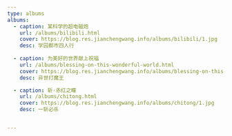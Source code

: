 ```yaml
---
type: albums
albums:
  - caption: 某科学的超电磁炮
    url: /albums/bilibili.html
    cover: https://blog.res.jianchengwang.info/albums/bilibili/1.jpg
    desc: 学园都市四人行
 
  - caption: 为美好的世界献上祝福
    url: /albums/blessing-on-this-wonderful-world.html
    cover: https://blog.res.jianchengwang.info/albums/blessing-on-this-wonderful-world/1.jpg
    desc: 异世打魔王

  - caption: 斩·赤红之瞳
    url: /albums/chitong.html
    cover: https://blog.res.jianchengwang.info/albums/chitong/1.jpg
    desc: 一斩必杀


---
```

